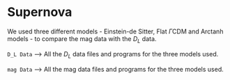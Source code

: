 # Supernova

We used three different models - Einstein-de Sitter, Flat $\Gamma$CDM and Arctanh models - to compare the mag data with the $D_L$ data.

`D_L Data` --> All the $D_L$ data files and programs for the three models used.

`mag Data` --> All the mag data files and programs for the three models used.
